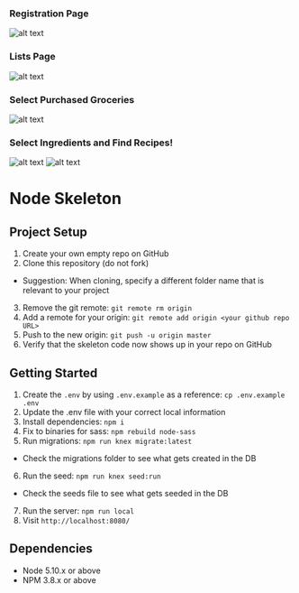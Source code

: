
### Registration Page
![alt text](https://github.com/wichopy/fridge-friend/blob/master/screenshots/Selection_002.png "Registration Page")

### Lists Page
![alt text](https://github.com/wichopy/fridge-friend/blob/master/screenshots/GroceryList.png "Grocery List")

### Select Purchased Groceries
![alt text](https://github.com/wichopy/fridge-friend/blob/master/screenshots/SelectPurchasedGroceries.png "Select Purchased Groceries")

### Select Ingredients and Find Recipes!
![alt text](https://github.com/wichopy/fridge-friend/blob/master/screenshots/SelectIngredientsForRecipes.png "Select Ingredients")
![alt text](https://github.com/wichopy/fridge-friend/blob/master/screenshots/RecipeList.png "Select Recipes")

# Node Skeleton

## Project Setup

1. Create your own empty repo on GitHub
2. Clone this repository (do not fork)
  - Suggestion: When cloning, specify a different folder name that is relevant to your project
3. Remove the git remote: `git remote rm origin`
4. Add a remote for your origin: `git remote add origin <your github repo URL>`
5. Push to the new origin: `git push -u origin master`
6. Verify that the skeleton code now shows up in your repo on GitHub

## Getting Started

1. Create the `.env` by using `.env.example` as a reference: `cp .env.example .env`
2. Update the .env file with your correct local information
3. Install dependencies: `npm i`
4. Fix to binaries for sass: `npm rebuild node-sass`
5. Run migrations: `npm run knex migrate:latest`
  - Check the migrations folder to see what gets created in the DB
6. Run the seed: `npm run knex seed:run`
  - Check the seeds file to see what gets seeded in the DB
7. Run the server: `npm run local`
8. Visit `http://localhost:8080/`

## Dependencies

- Node 5.10.x or above
- NPM 3.8.x or above
